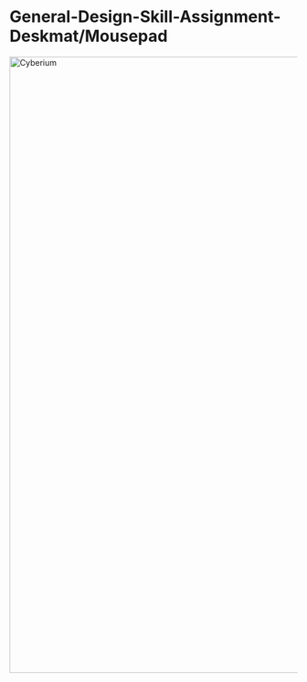 # General-Design-Skill-Assignment-Deskmat/Mousepad

<img width="1920" height="1080" alt="Cyberium" src="https://github.com/user-attachments/assets/87d7b5a6-b3c1-4764-8117-4579a967ead0" />
